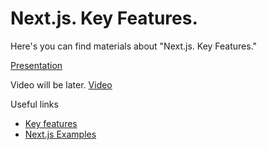# Next.js. Key Features.

Here's you can find materials about "Next.js. Key Features."

[Presentation](https://docs.google.com/presentation/d/1osxVFfGhWgYKDIm7qMHO11UgPrnSeVctmTBJYZslfKg/edit?usp=sharing)

Video will be later.
[Video](https://drive.google.com/file/d/17DawITAZlWdS651gySA3wRTZe4QYeVHo/view)

Useful links

- [Key features](https://nextjs.org/docs/app/building-your-application)
- [Next.js Examples](https://github.com/vercel/next.js/tree/canary/examples)
